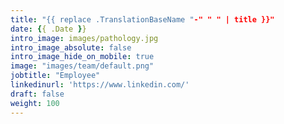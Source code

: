 ```yaml
---
title: "{{ replace .TranslationBaseName "-" " " | title }}"
date: {{ .Date }}
intro_image: images/pathology.jpg
intro_image_absolute: false
intro_image_hide_on_mobile: true
image: "images/team/default.png"
jobtitle: "Employee"
linkedinurl: 'https://www.linkedin.com/'
draft: false
weight: 100
---
```


